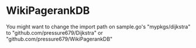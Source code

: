 # WikiPagerankDB
You might want to change the import path on sample.go's "mypkgs/dijkstra" to "github.com/pressure679/Dijkstra" or "github.com/pressure679/WikiPagerankDB"

